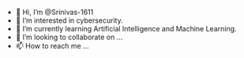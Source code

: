 - 👋 Hi, I’m @Srinivas-1611
- 👀 I’m interested in cybersecurity.
- 🌱 I’m currently learning Artificial Intelligence and Machine Learning.
- 💞️ I’m looking to collaborate on ...
- 📫 How to reach me ...

<!---
Srinivas-1611/Srinivas-1611 is a ✨ special ✨ repository because its `README.md` (this file) appears on your GitHub profile.
You can click the Preview link to take a look at your changes.
--->
